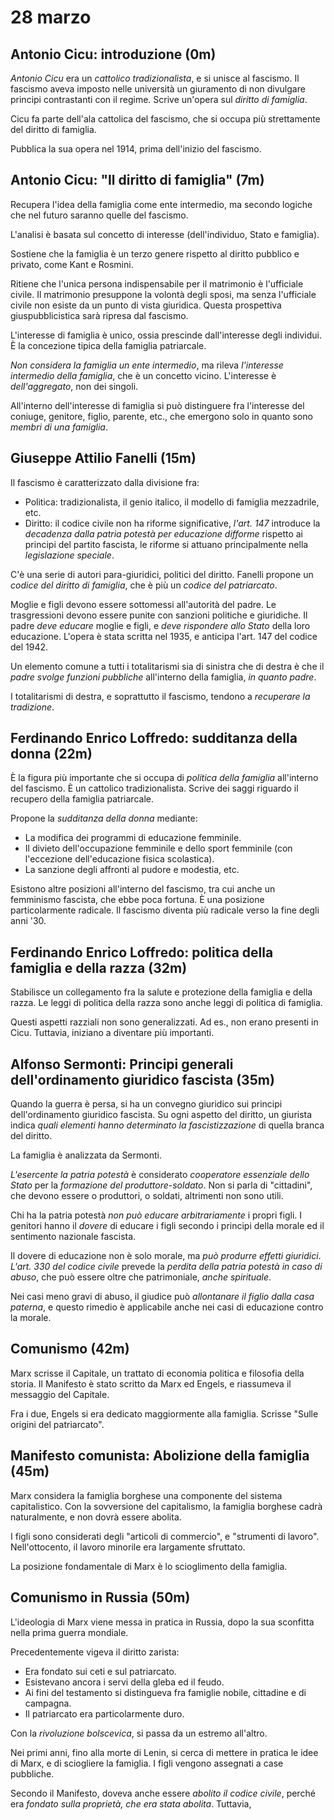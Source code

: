 # 28 marzo

<!--
vim: spell:spelllang=it
-->

## Antonio Cicu: introduzione (0m)

*Antonio Cicu* era un *cattolico tradizionalista*, e si unisce al fascismo.
Il fascismo aveva imposto nelle università un giuramento di non divulgare principi contrastanti con il regime.
Scrive un'opera sul *diritto di famiglia*.

Cicu fa parte dell'ala cattolica del fascismo, che si occupa più strettamente del diritto di famiglia.

Pubblica la sua opera nel 1914, prima dell'inizio del fascismo.

## Antonio Cicu: "Il diritto di famiglia" (7m)

Recupera l'idea della famiglia come ente intermedio, ma secondo logiche che nel futuro saranno quelle del fascismo.

L'analisi è basata sul concetto di interesse (dell'individuo, Stato e famiglia).

Sostiene che la famiglia è un terzo genere rispetto al diritto pubblico e privato, come Kant e Rosmini.

Ritiene che l'unica persona indispensabile per il matrimonio è l'ufficiale civile.
Il matrimonio presuppone la volontà degli sposi, ma senza l'ufficiale civile non esiste da un punto di vista giuridica.
Questa prospettiva giuspubblicistica sarà ripresa dal fascismo.

L'interesse di famiglia è unico, ossia prescinde dall'interesse degli individui.
È la concezione tipica della famiglia patriarcale.

*Non considera la famiglia un ente intermedio*, ma rileva *l'interesse intermedio della famiglia*, che è un concetto vicino.
L'interesse è *dell'aggregato*, non dei singoli.

All'interno dell'interesse di famiglia si può distinguere fra l'interesse del coniuge, genitore, figlio, parente, etc., che emergono solo in quanto sono *membri di una famiglia*.

## Giuseppe Attilio Fanelli (15m)

Il fascismo è caratterizzato dalla divisione fra:

* Politica: tradizionalista, il genio italico, il modello di famiglia mezzadrile, etc.
* Diritto: il codice civile non ha riforme significative, *l'art. 147* introduce la *decadenza dalla patria potestà per educazione difforme* rispetto ai principi del partito fascista, le riforme si attuano principalmente nella *legislazione speciale*.

C'è una serie di autori para-giuridici, politici del diritto.
Fanelli propone un *codice del diritto di famiglia*, che è più un *codice del patriarcato*.

Moglie e figli devono essere sottomessi all'autorità del padre.
Le trasgressioni devono essere punite con sanzioni politiche e giuridiche.
Il padre *deve educare* moglie e figli, e *deve rispondere allo Stato* della loro educazione.
L'opera è stata scritta nel 1935, e anticipa l'art. 147 del codice del 1942.

Un elemento comune a tutti i totalitarismi sia di sinistra che di destra è che il *padre svolge funzioni pubbliche* all'interno della famiglia, *in quanto padre*.

I totalitarismi di destra, e soprattutto il fascismo, tendono a *recuperare la tradizione*.

## Ferdinando Enrico Loffredo: sudditanza della donna (22m)

È la figura più importante che si occupa di *politica della famiglia* all'interno del fascismo.
È un cattolico tradizionalista.
Scrive dei saggi riguardo il recupero della famiglia patriarcale.

Propone la *sudditanza della donna* mediante:

* La modifica dei programmi di educazione femminile.
* Il divieto dell'occupazione femminile e dello sport femminile (con l'eccezione dell'educazione fisica scolastica).
* La sanzione degli affronti al pudore e modestia, etc.

Esistono altre posizioni all'interno del fascismo, tra cui anche un femminismo fascista, che ebbe poca fortuna.
È una posizione particolarmente radicale.
Il fascismo diventa più radicale verso la fine degli anni '30.

## Ferdinando Enrico Loffredo: politica della famiglia e della razza (32m)

Stabilisce un collegamento fra la salute e protezione della famiglia e della razza.
Le leggi di politica della razza sono anche leggi di politica di famiglia.

Questi aspetti razziali non sono generalizzati.
Ad es., non erano presenti in Cicu.
Tuttavia, iniziano a diventare più importanti.

## Alfonso Sermonti: Principi generali dell'ordinamento giuridico fascista (35m)

Quando la guerra è persa, si ha un convegno giuridico sui principi dell'ordinamento giuridico fascista.
Su ogni aspetto del diritto, un giurista indica *quali elementi hanno determinato la fascistizzazione* di quella branca del diritto.

La famiglia è analizzata da Sermonti.

*L'esercente la patria potestà* è considerato *cooperatore essenziale dello Stato* per la *formazione del produttore-soldato*.
Non si parla di "cittadini", che devono essere o produttori, o soldati, altrimenti non sono utili.

Chi ha la patria potestà *non può educare arbitrariamente* i propri figli.
I genitori hanno il *dovere* di educare i figli secondo i principi della morale ed il sentimento nazionale fascista.

Il dovere di educazione non è solo morale, ma *può produrre effetti giuridici*.
*L'art. 330 del codice civile* prevede la *perdita della patria potestà in caso di abuso*, che può essere oltre che patrimoniale, *anche spirituale*.

Nei casi meno gravi di abuso, il giudice può *allontanare il figlio dalla casa paterna*, e questo rimedio è applicabile anche nei casi di educazione contro la morale.

## Comunismo (42m)

Marx scrisse il Capitale, un trattato di economia politica e filosofia della storia.
Il Manifesto è stato scritto da Marx ed Engels, e riassumeva il messaggio del Capitale.

Fra i due, Engels si era dedicato maggiormente alla famiglia.
Scrisse "Sulle origini del patriarcato".

## Manifesto comunista: Abolizione della famiglia (45m)

Marx considera la famiglia borghese una componente del sistema capitalistico.
Con la sovversione del capitalismo, la famiglia borghese cadrà naturalmente, e non dovrà essere abolita.

I figli sono considerati degli "articoli di commercio", e "strumenti di lavoro".
Nell'ottocento, il lavoro minorile era largamente sfruttato.

La posizione fondamentale di Marx è lo scioglimento della famiglia.

## Comunismo in Russia (50m)

L'ideologia di Marx viene messa in pratica in Russia, dopo la sua sconfitta nella prima guerra mondiale.

Precedentemente vigeva il diritto zarista:

* Era fondato sui ceti e sul patriarcato.
* Esistevano ancora i servi della gleba ed il feudo.
* Ai fini del testamento si distingueva fra famiglie nobile, cittadine e di campagna.
* Il patriarcato era particolarmente duro.

Con la *rivoluzione bolscevica*, si passa da un estremo all'altro.

Nei primi anni, fino alla morte di Lenin, si cerca di mettere in pratica le idee di Marx, e di sciogliere la famiglia.
I figli vengono assegnati a case pubbliche.

Secondo il Manifesto, doveva anche essere *abolito il codice civile*, perché era *fondato sulla proprietà, che era stata abolita*.
Tuttavia, 
